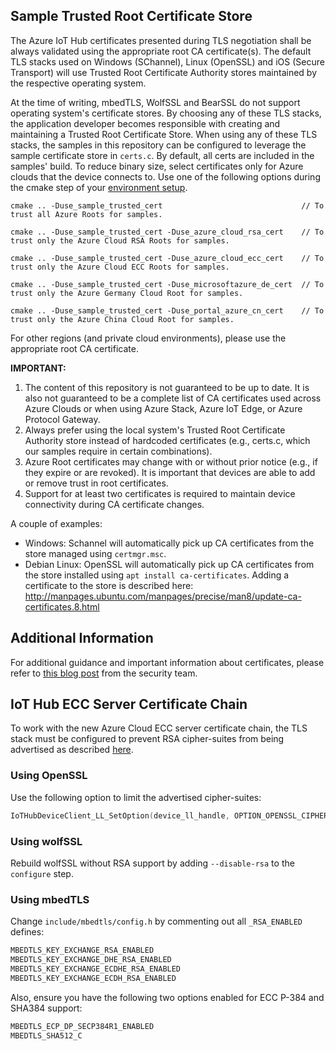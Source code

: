 ## Sample Trusted Root Certificate Store

The Azure IoT Hub certificates presented during TLS negotiation shall be always validated using the appropriate root CA certificate(s). The default TLS stacks used on Windows (SChannel), Linux (OpenSSL) and iOS (Secure Transport) will use Trusted Root Certificate Authority stores maintained by the respective operating system. 

At the time of writing, mbedTLS, WolfSSL and BearSSL do not support operating system's certificate stores. By choosing any of these TLS stacks, the application developer becomes responsible with creating and maintaining a Trusted Root Certificate Store. When using any of these TLS stacks, the samples in this repository can be configured to leverage the sample certificate store in `certs.c`. By default, all certs are included in the samples' build. To reduce binary size, select certificates only for Azure clouds that the device connects to. Use one of the following options during the cmake step of your [environment setup](https://github.com/Azure/azure-iot-sdk-c/doc/devbox_setup.md).

```
cmake .. -Duse_sample_trusted_cert                               // To trust all Azure Roots for samples.

cmake .. -Duse_sample_trusted_cert -Duse_azure_cloud_rsa_cert    // To trust only the Azure Cloud RSA Roots for samples.

cmake .. -Duse_sample_trusted_cert -Duse_azure_cloud_ecc_cert    // To trust only the Azure Cloud ECC Roots for samples.

cmake .. -Duse_sample_trusted_cert -Duse_microsoftazure_de_cert  // To trust only the Azure Germany Cloud Root for samples.

cmake .. -Duse_sample_trusted_cert -Duse_portal_azure_cn_cert    // To trust only the Azure China Cloud Root for samples.
```

For other regions (and private cloud environments), please use the appropriate root CA certificate.

__IMPORTANT:__

1. The content of this repository is not guaranteed to be up to date. It is also not guaranteed to be a complete list of CA certificates used across Azure Clouds or when using Azure Stack, Azure IoT Edge, or Azure Protocol Gateway.
1. Always prefer using the local system's Trusted Root Certificate Authority store instead of hardcoded certificates (e.g., certs.c, which our samples require in certain combinations).
1. Azure Root certificates may change with or without prior notice (e.g., if they expire or are revoked). It is important that devices are able to add or remove trust in root certificates.
1. Support for at least two certificates is required to maintain device connectivity during CA certificate changes.

A couple of examples:

- Windows: Schannel will automatically pick up CA certificates from the store managed using `certmgr.msc`.
- Debian Linux: OpenSSL will automatically pick up CA certificates from the store installed using `apt install ca-certificates`. Adding a certificate to the store is described here: http://manpages.ubuntu.com/manpages/precise/man8/update-ca-certificates.8.html

## Additional Information

For additional guidance and important information about certificates, please refer to [this blog post](https://techcommunity.microsoft.com/t5/internet-of-things/azure-iot-tls-critical-changes-are-almost-here-and-why-you/ba-p/2393169) from the security team.

## IoT Hub ECC Server Certificate Chain

To work with the new Azure Cloud ECC server certificate chain, the TLS stack must be configured to prevent RSA cipher-suites from being advertised as described [here](https://docs.microsoft.com/azure/iot-hub/iot-hub-tls-support#elliptic-curve-cryptography-ecc-server-tls-certificate-preview).

### Using OpenSSL

Use the following option to limit the advertised cipher-suites:
```C
IoTHubDeviceClient_LL_SetOption(device_ll_handle, OPTION_OPENSSL_CIPHER_SUITE, "ECDH+ECDSA+HIGH");
```

### Using wolfSSL

Rebuild wolfSSL without RSA support by adding `--disable-rsa` to the `configure` step.

### Using mbedTLS

Change `include/mbedtls/config.h` by commenting out all `_RSA_ENABLED` defines:
```C
MBEDTLS_KEY_EXCHANGE_RSA_ENABLED
MBEDTLS_KEY_EXCHANGE_DHE_RSA_ENABLED
MBEDTLS_KEY_EXCHANGE_ECDHE_RSA_ENABLED
MBEDTLS_KEY_EXCHANGE_ECDH_RSA_ENABLED
```

Also, ensure you have the following two options enabled for ECC P-384 and SHA384 support:
```C
MBEDTLS_ECP_DP_SECP384R1_ENABLED
MBEDTLS_SHA512_C
```
